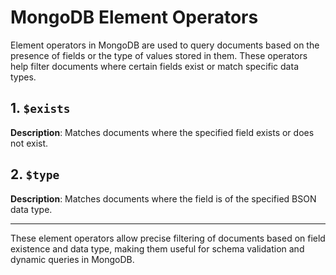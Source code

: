 # MongoDB Element Operators

Element operators in MongoDB are used to query documents based on the presence of fields or the type of values stored in them. These operators help filter documents where certain fields exist or match specific data types.

## 1. `$exists`
**Description**: Matches documents where the specified field exists or does not exist.

## 2. `$type`
**Description**: Matches documents where the field is of the specified BSON data type.

---
These element operators allow precise filtering of documents based on field existence and data type, making them useful for schema validation and dynamic queries in MongoDB.